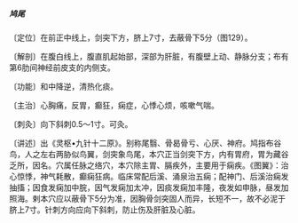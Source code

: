 ##### 鸠尾

〔定位〕在前正中线上，剑突下方，脐上7寸，去蔽骨下5分（图129）。

〔解剖〕在腹白线上，腹直肌起始部，深部为肝脏，有腹壁上动、静脉分支；布有第6肋间神经前皮支的内侧支。

〔功能〕和中降逆，清热化痰。

〔主治〕心胸痛，反胃，癫狂，痫症，心悸心烦，咳嗽气喘。

〔刺灸〕向下斜刺0.5〜1寸。可灸。

〔讲述〕出《灵枢•九针十二原》。别称尾翳、骨曷骨亏、心厌、神府。鸠指布谷鸟，人之左右两胁似鸟翼，剑突象鸟尾，本穴正当剑突下方，内有胃府，胃为藏谷乏所，因名。穴属任脉之络穴，本穴除主胃、膈疾外，主要用于痫疾。《图翼》：治心惊悸，神气耗散，癫痫狂病。临床常配后溪、涌泉治五痫；配神门、后溪治痫发抽搐；因食发痫加中脘，因气发痫加太冲，因痰发痫加丰隆，夜发如申脉，昼发加照海。剌本穴应以蔽骨下5分为准，因胸骨剑突固人而异，长短不一，故不必泥于脐上7寸。针刺方向应向下斜刺，防止伤及肝脏及心脏。
